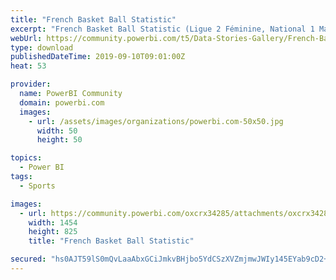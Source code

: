 ```yaml
---
title: "French Basket Ball Statistic"
excerpt: "French Basket Ball Statistic (Ligue 2 Féminine, National 1 Masculine ...)"
webUrl: https://community.powerbi.com/t5/Data-Stories-Gallery/French-Basket-Ball-Statistic/m-p/788492
type: download
publishedDateTime: 2019-09-10T09:01:00Z
heat: 53

provider:
  name: PowerBI Community
  domain: powerbi.com
  images:
    - url: /assets/images/organizations/powerbi.com-50x50.jpg
      width: 50
      height: 50

topics:
  - Power BI
tags:
  - Sports

images:
  - url: https://community.powerbi.com/oxcrx34285/attachments/oxcrx34285/DataStoriesGallery/2968/1/ScreenShot.png
    width: 1454
    height: 825
    title: "French Basket Ball Statistic"

secured: "hs0AJT59lS0mQvLaaAbxGCiJmkvBHjbo5YdCSzXVZmjmwJWIy145EYab9cD2+wEQI8ff+D6Ah8cMcP6Rei33rGj9ainl4VWI4PUM4JzenXCCgc5VCqsbB4ZhHGxJDwe3oHLfnNJJR465MVj7sc6OX4/T+dvuCsdus7nbU3f9LMM+Bh4FiafniCvBPH8Qf5SuQZAl274nhuRRKUaY5ilbI3ILywsDs5UzBksjfMFg1Kd6c/vjOveUUfll6nMCFMUgqaGHxP4YiY1wF0zOcj3JzWkgPjMcERt1xD8xNIYujb8mNPjv65/rgNCVpmld4nJGkq5XFV3wJDHXXkKNXmM3V4Z/A3u1XMtzKy0S14bCfFPs8Zm3OzWOHokO+NWu5ZOP;ScmtLEL+dTtAzQpoid9rVA=="
---
```


